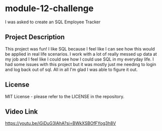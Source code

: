 # module-12-challenge
I was asked to create an SQL Employee Tracker

##  Project Description
This project was fun! I like SQL because I feel like I can see how this would be applied in real life scenarios. I work with a lot of really messed up data at my job and I feel like I could see how I could use SQL in my everyday life. I had some issues with this project but it was mostly just me needing to login and log back out of sql. All in all I'm glad I was able to figure it out.

## License
MIT License - please refer to the LICENSE in the repository. 

## Video Link
https://youtu.be/iGiDuG3lAhA?si=BWkXSBOfFYog3h8V 
